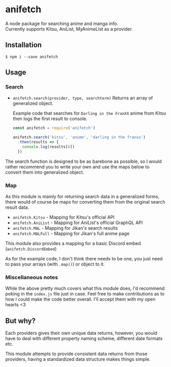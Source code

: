 # anifetch
A node package for searching anime and manga info.   
Currently supports Kitsu, AniList, MyAnimeList as a provider.

## Installation

```
$ npm i --save anifetch
```

## Usage

### Search

- `anifetch.search(provider, type, searchterm)` Returns an array of generalized object.

  Example code that searches for `Darling in the FranXX` anime from Kitsu then logs the first result to console.

  ```js
  const anifetch = require('anifetch')

  anifetch.search('kitsu', 'anime', 'darling in the franxx')
    .then(results => {
      console.log(results[0])
    })
  ```

The search function is designed to be as barebone as possible, so I would rather recommend you to write your own and use the maps below to convert them into generalized object.

### Map

As this module is mainly for returning search data in a generalized forms, there would of course be maps for converting them from the original search result data.

- `anifetch.Kitsu` - Mapping for Kitsu's official API
- `anifetch.AniList` - Mapping for AniList's official GraphQL API
- `anifetch.MAL` - Mapping for Jikan's search results
- `anifetch.MALFull` - Mapping for Jikan's full anime page

This module also provides a mapping for a basic Discord embed (`anifetch.DiscordEmbed`)

As for the example code, I don't think there needs to be one, you just need to pass your arrays (with `.map()`) or object to it.

### Miscellaneous notes

While the above pretty much covers what this module does, I'd recommend poking in the `index.js` file just in case. Feel free to make contributions as to how I could make the code better overall. I'll accept them with my open hearts <3

## But why?

Each providers gives their own unique data returns, however, you would have to deal with different property naming scheme, different date formats etc.

This module attempts to provide consistent data returns from those providers, having a standardized data structure makes things simple.
